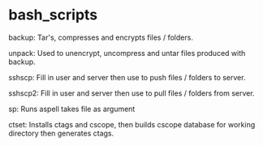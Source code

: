 # bash_scripts
backup: Tar's, compresses and encrypts files / folders. 

unpack: Used to unencrypt, uncompress and untar files produced with backup.

sshscp: Fill in user and server then use to push files / folders to server.

sshscp2: Fill in user and server then use to pull files / folders from server.

sp: Runs aspell takes file as argument

ctset: Installs ctags and cscope, then builds cscope database for working directory then generates ctags.
